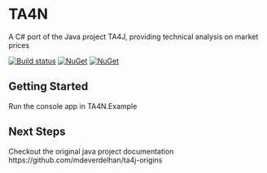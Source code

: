# TA4N
A C# port of the Java project TA4J, providing technical analysis on market prices

[![Build status](https://ci.appveyor.com/api/projects/status/bl65ecl86ofcefu2?svg=true)](https://ci.appveyor.com/project/chrisw000/ta4n) 
[![NuGet](https://img.shields.io/nuget/v/TA4N.svg)](https://www.nuget.org/packages/TA4N/) 
[![NuGet](https://img.shields.io/nuget/dt/TA4N.svg)](https://www.nuget.org/packages/TA4N/) 

<h2>Getting Started</h2>
Run the console app in TA4N.Example

<h2>Next Steps</h2>
Checkout the original java project documentation https://github.com/mdeverdelhan/ta4j-origins
